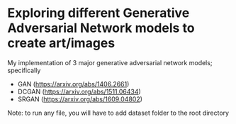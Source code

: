 # Exploring different Generative Adversarial Network models to create art/images

My implementation of 3 major generative adversarial network models; specifically
 - GAN (https://arxiv.org/abs/1406.2661)
 - DCGAN (https://arxiv.org/abs/1511.06434)
 - SRGAN (https://arxiv.org/abs/1609.04802)

Note: to run any file, you will have to add dataset folder to the root directory
